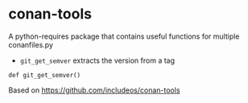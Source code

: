 # conan-tools

A python-requires package that contains useful functions for multiple conanfiles.py

* `git_get_semver` extracts the version from a tag
```
def git_get_semver()
```

Based on https://github.com/includeos/conan-tools